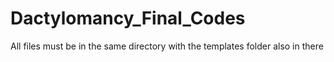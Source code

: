 # Dactylomancy_Final_Codes
All files must be in the same directory with the templates folder also in there
